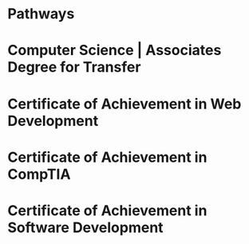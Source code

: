 # Pathways
# Computer Science | Associates Degree for Transfer
# Certificate of Achievement in Web Development
# Certificate of Achievement in CompTIA
# Certificate of Achievement in Software Development